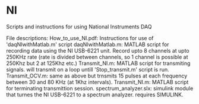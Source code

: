 # NI
Scripts and instructions for using National Instruments DAQ

File descriptions:
How_to_use_NI.pdf: Instructions for use of 'daqNIwithMatlab.m' script
daqNIwithMatlab.m: MATLAB script for recording data using the NI USB-6221 unit. Record upto 8 channels at upto 250KHz rate (rate is divided between channels, so 1 channel is possible at 250Khz but 2 at 125Khz etc.)
Transmit_NI.m: MATLAB script for transmiting signals. will transmit on a loop untill 'Stop_transmit.m' script is run.
Transmit_OCV.m: same as above but trnsmits 15 pulses at each frequency between 30 and 80 KHz (at 1Khz intervals).
Transmit_NI.m: MATLAB script for terminating transmittion session.
spectrum_analyzer.slx: simulink module that turnes the NI USB-6221 to a spectrum analyzer. requires SIMULINK.


